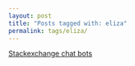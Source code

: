```yaml
---
layout: post
title: "Posts tagged with: eliza"
permalink: tags/eliza/
---
```

[Stackexchange chat bots](/2012/01/stackexchange-chat-bots)

